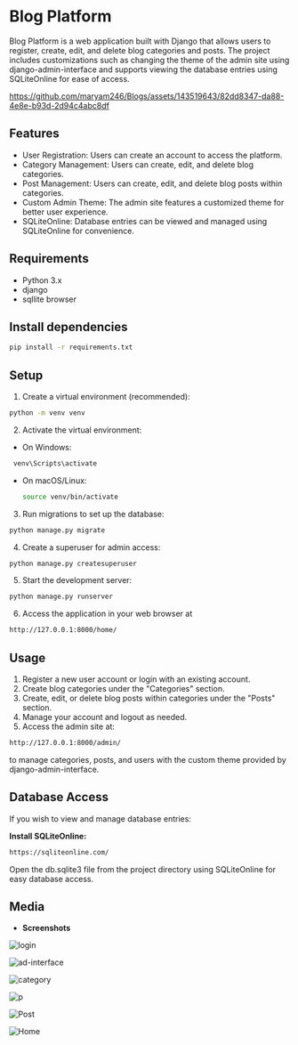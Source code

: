 # Blog Platform
Blog Platform is a web application built with Django that allows users to register, create, edit, and delete blog categories and posts. The project includes customizations such as changing the theme of the admin site using django-admin-interface and supports viewing the database entries using SQLiteOnline for ease of access.


https://github.com/maryam246/Blogs/assets/143519643/82dd8347-da88-4e8e-b93d-2d94c4abc8df

## Features
- User Registration: Users can create an account to access the platform.
- Category Management: Users can create, edit, and delete blog categories.
- Post Management: Users can create, edit, and delete blog posts within categories.
- Custom Admin Theme: The admin site features a customized theme for better user experience.
- SQLiteOnline: Database entries can be viewed and managed using SQLiteOnline for convenience.

## Requirements 
- Python 3.x
- django
- sqllite browser
## Install dependencies
```bash
pip install -r requirements.txt
```
## Setup
1. Create a virtual environment (recommended):
``` bash
python -m venv venv
```
2. Activate the virtual environment:
- On Windows:
``` bash
 venv\Scripts\activate
```
- On macOS/Linux:
  ``` bash
  source venv/bin/activate
  ```
  
3. Run migrations to set up the database:
 ``` bash
python manage.py migrate
```
4. Create a superuser for admin access:

``` bash
python manage.py createsuperuser
```
5. Start the development server:

``` bash
python manage.py runserver
```
6. Access the application in your web browser at
``` bash
http://127.0.0.1:8000/home/
```
## Usage
1. Register a new user account or login with an existing account.
2. Create blog categories under the "Categories" section.
3. Create, edit, or delete blog posts within categories under the "Posts" section.
4. Manage your account and logout as needed.
5. Access the admin site at:
``` bash
http://127.0.0.1:8000/admin/
```
to manage categories, posts, and users with the custom theme provided by django-admin-interface.
## Database Access
If you wish to view and manage database entries:

**Install SQLiteOnline:**
``` bash
https://sqliteonline.com/
```
Open the db.sqlite3 file from the project directory using SQLiteOnline for easy database access.
## Media
- **Screenshots**

  
![login](https://github.com/maryam246/Blogs/assets/143519643/5b11c654-0da4-45f2-b64a-ff29cbe18b19)

![ad-interface](https://github.com/maryam246/Blogs/assets/143519643/07164fd7-1543-4b71-b8c7-840022311878)

![category](https://github.com/maryam246/Blogs/assets/143519643/e61bf963-0dfc-4716-b8d3-1f4e2f22aabc)

![p](https://github.com/maryam246/Blogs/assets/143519643/1f53cd17-69b3-48e4-846c-4c2e5893fc5e)

![Post](https://github.com/maryam246/Blogs/assets/143519643/29248200-934f-46bc-9da1-501f79fa936b)

![Home](https://github.com/maryam246/Blogs/assets/143519643/4293d2c0-7c0f-49f6-a47d-2a61f0d6b69a)
